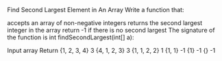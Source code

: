 Find Second Largest Element in An Array
Write a function that:

accepts an array of non-negative integers
returns the second largest integer in the array
return -1 if there is no second largest
The signature of the function is int findSecondLargest(int[] a):

Input array	Return
{1, 2, 3, 4}	3
{4, 1, 2, 3}	3
{1, 1, 2, 2}	1
{1, 1}	        -1
{1}	            -1
{}              -1 